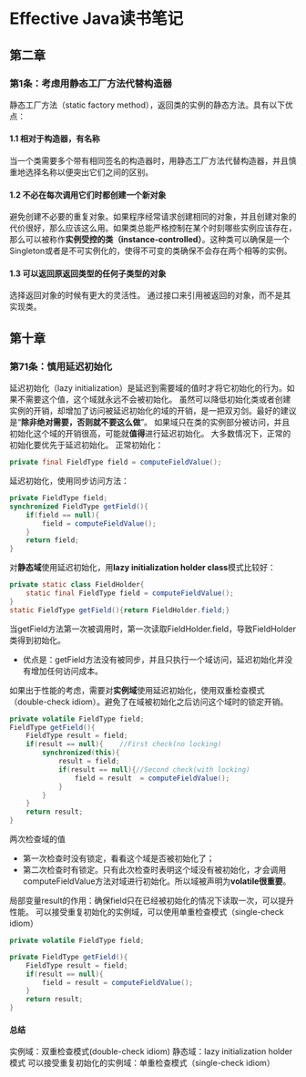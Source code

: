 # Effective Java读书笔记

## 第二章
### 第1条：考虑用静态工厂方法代替构造器
静态工厂方法（static factory method），返回类的实例的静态方法。具有以下优点：

#### 1.1 相对于构造器，有名称
当一个类需要多个带有相同签名的构造器时，用静态工厂方法代替构造器，并且慎重地选择名称以便突出它们之间的区别。
#### 1.2 不必在每次调用它们时都创建一个新对象
避免创建不必要的重复对象。如果程序经常请求创建相同的对象，并且创建对象的代价很好，那么应该这么用。如果类总能严格控制在某个时刻哪些实例应该存在，那么可以被称作**实例受控的类（instance-controlled）**。这种类可以确保是一个Singleton或者是不可实例化的，使得不可变的类确保不会存在两个相等的实例。
#### 1.3 可以返回原返回类型的任何子类型的对象
选择返回对象的时候有更大的灵活性。
通过接口来引用被返回的对象，而不是其实现类。

## 第十章
### 第71条：慎用延迟初始化
延迟初始化（lazy initialization）是延迟到需要域的值时才将它初始化的行为。如果不需要这个值，这个域就永远不会被初始化。
虽然可以降低初始化类或者创建实例的开销，却增加了访问被延迟初始化的域的开销，是一把双刃剑。最好的建议是“**除非绝对需要，否则就不要这么做**”。
如果域只在类的实例部分被访问，并且初始化这个域的开销很高，可能就**值得**进行延迟初始化。
大多数情况下，正常的初始化要优先于延迟初始化。
正常初始化：
```Java
private final FieldType field = computeFieldValue();
```
延迟初始化，使用同步访问方法：
```Java
private FieldType field;
synchronized FieldType getField(){
    if(field == null){
        field = computeFieldValue();
    }
    return field;
}
```
对**静态域**使用延迟初始化，用**lazy initialization holder class**模式比较好：
```Java
private static class FieldHolder{
    static final FieldType field = computeFieldValue();
}
static FieldType getField(){return FieldHolder.field;}
```
当getField方法第一次被调用时，第一次读取FieldHolder.field，导致FieldHolder类得到初始化。

- 优点是：getField方法没有被同步，并且只执行一个域访问，延迟初始化并没有增加任何访问成本。

如果出于性能的考虑，需要对**实例域**使用延迟初始化，使用双重检查模式（double-check idiom）。避免了在域被初始化之后访问这个域时的锁定开销。
```Java
private volatile FieldType field;
FieldType getField(){
    FieldType result = field;
    if(result == null){    //First check(no locking)
        synchronized(this){
            result = field;
            if(result == null){//Second check(with locking)
                field = result  = computeFieldValue();
            }
        }
    }
    return result;
}
```
两次检查域的值

- 第一次检查时没有锁定，看看这个域是否被初始化了；
- 第二次检查时有锁定。只有此次检查时表明这个域没有被初始化，才会调用computeFieldValue方法对域进行初始化。所以域被声明为**volatile很重要**。

局部变量result的作用：确保field只在已经被初始化的情况下读取一次，可以提升性能。
可以接受重复初始化的实例域，可以使用单重检查模式（single-check idiom）
```Java
private volatile FieldType field;

private FieldType getField(){
    FieldType result = field;
    if(result == null){
        field = result = computeFieldValue();
    }
    return result;
}
```

#### 总结
实例域：双重检查模式(double-check idiom)
静态域：lazy initialization holder模式
可以接受重复初始化的实例域：单重检查模式（single-check idiom）